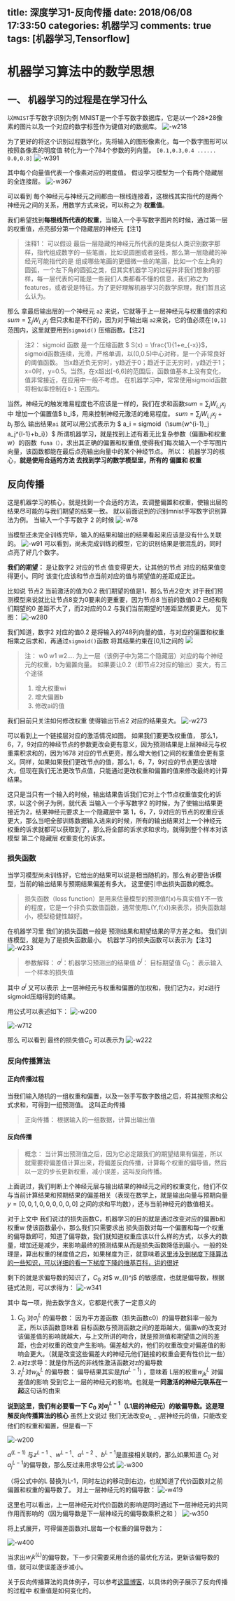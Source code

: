 title: 深度学习1-反向传播
date: 2018/06/08 17:33:50
categories: 机器学习
comments: true
tags: [机器学习,Tensorflow]
---
# 机器学习算法中的数学思想
##  一、 机器学习的过程是在学习什么
以`MNIST`手写数字识别为例 MNIST是一个手写数字数据库，它是以一个28*28像素的图片以及一个对应的数字标签作为键值对的数据库。 
![-w218](/media/15285243813747.jpg)

为了更好的将这个识别过程数学化，先将输入的图形像素化，每一个数字图形可以按照各像素的明度值 转化为一个784个参数的列向量。
`[0.1,0.3,0.4 ...... 0.0,0.8]`
![-w391](/media/15285243407818.jpg)

其中每个向量值代表一个像素对应的明度值。
假设学习模型为一个有两个隐藏层的全连接层。
![-w367](/media/15285246497144.jpg)

可以看到 每个神经元与神经元之间都由一根线连接着，这根线其实指代的是两个神经元之间的关系，用数学方式来说，可以称之为 **权重值**。

我们希望找到**每根线所代表的权重**，当输入一个手写数字图片的时候，通过第一层的权重值，点亮部分第一个隐藏层的神经元【注1】
> 注释1： 可以假设 最后一层隐藏的神经元所代表的是类似人类识别数字那样，指代组成数字的一些笔画，比如说圆圈或者竖线，那么第一层隐藏的神经元可能指代的是 组成哪些笔画的更细微一些的笔画，比如一个左上角的圆弧，一个左下角的圆弧之类，但其实机器学习的过程并非我们想象的那样，每一层代表的可能是一些我们人类都看不懂的信息，我们称之为features，或者说是特征。为了更好理解机器学习的数学原理，我们暂且这么认为。

那么 拿最后输出层的一个神经元 `a2`  来说，它就等于上一层神经元与权重值的求和$sum = \sum_j W_{i,j}x_j$
但只求和是不行的，因为对于输出端 `a2`来说，它的值必须在`[0,1]`范围内，这里就要用到`sigmoid()` 压缩函数。【注2】
> 注2： sigmoid 函数 是一个压缩函数  $ S(x) = \frac{1}{1+e_{-x}}$，sigmoid函数连续，光滑，严格单调，以(0,0.5)中心对称，是一个非常良好的阈值函数。
当x趋近负无穷时，y趋近于0；趋近于正无穷时，y趋近于1；x=0时，y=0.5。当然，在x超出[-6,6]的范围后，函数值基本上没有变化，值非常接近，在应用中一般不考虑。 在机器学习中，常常使用sigmoid函数 将相似率控制在`0-1` 范围内。

当然，神经元的触发难易程度也不应该是一样的，我们在求和函数$sum = \sum_j W_{i,j}x_j$中
增加一个偏置值$ b_i$，用来控制神经元激活的难易程度。
$sum = \sum_j W_{i,j}x_j+b_i$
那么 输出结果`ai` 就可以用公式表示为
$ a_i = sigmoid（\sum{w^{i-1}_j a_j^{l-1}+b_i}）$
所谓机器学习，就是找到上述有着无比复杂参数（偏置b和权重w）的函数` funa（）`，求出其正确的偏置和权重值,使得我们每次输入一个手写图片向量，该函数都能在最后点亮输出向量中的某个神经节点。
所以： 机器学习的核心，**就是使用合适的方法 去找到学习的数学模型里，所有的 偏置和 权重**
## 反向传播
这是机器学习的核心，就是找到一个合适的方法，去调整偏置和权重，使输出层的结果尽可能的与我们期望的结果一致。
就以前面说到的识别mnist手写数字识别算法为例。
当输入一个手写数字 2 的时候
![-w78](/media/15285207921376.jpg)

当模型还未完全训练完毕，输入的结果和输出的结果看起来应该是没有什么关联的。
![-w91](/media/15285208383753.jpg)
 可以看到，尚未完成训练的模型，它的识别结果是很混乱的，同时点亮了好几个数字。
 
 **我们的期望：** 是让数字2 对应的节点 值变得更大，让其他的节点 对应的结果值变得更小。同时 该变化应该和节点当前对应的值与期望值的差距成正比。
 
 比如说 节点2 当前激活的值为0.2  我们期望的值是1，那么节点2变大 对于我们预测模型来说就比让节点8变为0要来的更重要，因为节点8 当前的数值0.2 已经和我们期望的0 差距不大了，而2对应的0.2 与我们当前期望的1差距显然要更大。
 见下图：
 ![-w280](/media/15285212725297.jpg)

我们知道，数字2 对应的值0.2  是将输入的748列向量的值，与对应的偏置和权重相乘之后求和，再通过`sigmoid()`函数 将其结果约束在[0,1]之间的
![](/media/15285213924586.jpg)

> 注： w0 w1 w2.... 为上一层（该例子中为第二个隐藏层）对应的每个神经元的权重，b为偏置向量。
> 如果要让0.2（即节点2对应的输出）变大，有三个途径
> 1. 增大权重wi 
> 2. 增大偏置b
> 3. 修改ai的值

我们目前只关注如何修改权重 使得输出节点2 对应的结果变大。
 ![-w273](/media/15285217014448.jpg)

可以看到上一个链接层对应的激活情况如图。
如果我们要更改权重值， 那么1，6，7，9对应的神经节点的参数更改会更有意义，因为预测结果是上层神经元与权重乘积求和的，因为1678 对应的节点更亮，那么增大他们之间的权重值会更有意义。同样，如果如果我们更改节点的值，那么1，6，7，9对应的节点更应该增大，但现在我们无法更改节点值，只能通过更改权重和偏置的值来修改最终的计算结果。

这只是当只有一个输入的时候，输出结果告诉我们它对上个节点权重值变化的诉求，以这个例子为例，就代表
当输入一个手写数字2 的时候，为了使输出结果更接近为2，结果神经元要求上一个隐藏层中 第 1，6，7，9对应的节点的权重应该更大，那么当吧全部训练数据输入进来的时候，所有的输出结果对上一个神经元 权重的诉求就都可以获取到了，那么将全部的诉求求和求均，就得到整个样本对该模型 第二个隐藏层 权重变化的诉求。

### 损失函数
 
当学习模型尚未训练好，它给出的结果可以说是相当随机的，那么有必要告诉模型，当前的输出结果与预期结果偏差有多大。 这里便引申出损失函数的概念。
> 损失函数（loss function）是用来估量模型的预测值f(x)与真实值Y不一致的程度，它是一个非负实数值函数，通常使用L(Y,f(x))来表示，损失函数越小，模型稳健性越好。

在机器学习里 我们的损失函数一般是 预测结果和期望结果的平方差之和。
我们训练模型，就是为了是损失函数最小。
机器学习的损失函数可以表示为【注3】
![-w233](/media/15285284715958.jpg)

> 参数解释：
> $a^j$：机器学习预测出的结果值
> $b^j$： 目标期望值
> $C_0$： 表示输入一个样本的损失值

其中 $a^j$ 又可以表示 上一层神经元与权重和偏置的加权和，我们记为z，对z进行sigmoid压缩得到的结果。

用公式可以表述如下：
![-w200](/media/15285287793871.jpg)

![-w712](/media/15285287553501.jpg)

那么 可以看到 最终的损失值$C_0$ 可以表示为
![-w222](/media/15285288771325.jpg) 

### 反向传播算法

#### 正向传播过程

当我们输入随机的一组权重和偏置，以及一张手写数字数组之后，将其按照求和公式求和，可得到一组预测值。
这叫正向传播
> 正向传播： 根据输入的一组数据，计算出输出值

####  反向传播

> 概念： 当计算出预测值之后，因为它必定跟我们的期望结果有偏差，所以就需要将偏差值计算出来，将偏差反向传播，计算每个权重的偏导值，然后以一定的步长更新权重，减小误差，这叫反向传播。

上面说过，我们判断上个神经元层与输出结果的神经元之间的权重变化，他们不仅与当前计算结果和预期结果的偏差相关（表现在数学上，就是输出向量与预期向量$y = [0,0,1,0,0,0,0,0,0]$ 之间的求和平均数），还与当前神经元的数值相关。

对于上文中 我们说过的损失函数C，机器学习的目的就是通过改变对应的偏置b和权重w 使该函数最小，那么我们只需要求出 损失函数对每一个偏置和每一个权重的偏导数即可，知道了偏导数，我们就知道权重应该以什么样的方式，以多大的数量，增加还是减少，来影响最终的预测结果从而是损失函数降低到最小。一般的处理是，算出权重的梯度值之后，如果梯度为正，就意味着[这里涉及到梯度下降算法的一些知识，可以详细的看一下梯度下降的维基百科，讲的很好](https://zh.wikipedia.org/wiki/%E6%A2%AF%E5%BA%A6%E4%B8%8B%E9%99%8D%E6%B3%95)

剩下的就是求偏导数的知识了，$C_0$ 对$ w_{l}^j$ 的敏感度，也就是偏导数，根据链式法则，可以求得为： 
![-w341](/media/15285295752254.jpg)

其中 每一项，抛去数学含义，它都是代表了一定意义的
1. $C_0$ 对$a_j^{L}$ 的偏导数： 因为平方差函数（损失函数c0）的偏导数斜率一般为正，所以该函数意味着 目标函数与预测函数之间的差距越大，偏置w的改变对该偏差值的影响就越大，与上文所讲的吻合，就是预测值和期望值之间的差距，也会对权重的改变产生影响。偏差越大的，他们的权重改变对偏差值的影响会更大。（就是改变这些偏差大的神经元他们链接的权重会更有性价比一些）
2. a对z求导：就是你所选的非线性激活函数对z的偏导数
3. $z^{L}_j$对$w_{jk}^{L}$ 的偏导数： 偏导结果其实是$f(a^{L-1})$ ，意味着 L层的权重$w^{L}_{jk}$ 对偏差值的影响 受到它上一层的神经元的影响。也就是**一同激活的神经元联系在一起**这句话的由来

**说到这里，我们有必要看一下 $C_0$ 对$a_j^{L-1}$（L1层的神经元）的敏偏导数。这是理解反向传播算法的核心**
虽然上文说过 我们无法改变$a_{L-1}$层神经元的值，只能改变他们的权重和偏置，但是看一下

![-w200](/media/15285328187937.jpg)

$a^(L-1)$ 与$z^{L-1}$ 、$w^{L-1}$、$a^{L-2}$ 、$b^{L-1}$是直接相关联的，那么如果知道
$C_0$ 对$a_j^{L-1}$的偏导数，那么反过来用求导公式
![-w300](/media/15285338339984.jpg)

（将公式中的L 替换为L-1，同时左边的移动到右边，也就知道了代价函数对之前偏置和权重的偏导数了。
对上一层神经元的的偏导数：
![-w419](/media/15285292224981.jpg)

这里也可以看出，上一层神经元对代价函数的影响是同时通过下一层神经元的共同作用而影响的（因为偏导数是下一层神经元的偏导数乘积之和 ） 
 ![-w350](/media/15285304237096.jpg)


将上式展开，可得偏差函数对L层每一个权重的偏导数为：

![-w400](/media/15285333463546.jpg)

当求出$w_jk^{(L)}$的偏导数，下一步只需要采用合适的最优化方法，更新该偏导数的值，就可以使误差逐步减小。



关于反向传播算法的具体例子，可以参考[这篇博客](https://www.cnblogs.com/charlotte77/p/5629865.html)，以具体的例子展示了反向传播的过程中 权重值是如何变化的。

